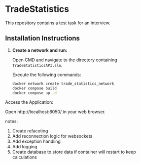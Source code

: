 # TradeStatistics

This repository contains a test task for an interview.

## Installation Instructions

1. **Create a network and run:**

   Open CMD and navigate to the directory containing `TradeStatisticsAPI.sln`.

   Execute the following commands:
   ```bash
   docker network create trade_statistics_network
   docker compose build
   docker compose up -d
   ```

Access the Application:

Open http://localhost:8050/ in your web browser.


notes:

1. Create refacoting
2. Add reconnection logic for websockets
3. Add exception handling
4. Add logging
5. Create database to store data if container wiil restart to keep calculations